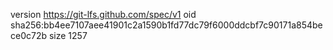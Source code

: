 version https://git-lfs.github.com/spec/v1
oid sha256:bb4ee7107aee41901c2a1590b1fd77dc79f6000ddcbf7c90171a854bece0c72b
size 1257
